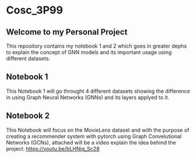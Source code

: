 # Cosc_3P99

## Welcome to my Personal Project 

This repository contains my notebook 1 and 2 which goes in greater dephs to explain the concept of GNN models and its important usage using different datasets.

## Notebook 1
This Notebook 1 will go throught 4 different datasets showing the difference in using Graph Neural Networks (GNNs) and its layers applyed to it.


## Notebook 2
This Notebook will focus on the MovieLens dataset and with the purpose of creating a recommender system with pytorch using Graph Convelutional Networks (GCNs), attached will be a video explain the idea behind the project: https://youtu.be/bLHNjq_Sc28 

